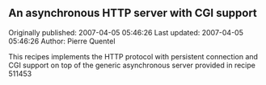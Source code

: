 ## An asynchronous HTTP server with CGI support

Originally published: 2007-04-05 05:46:26
Last updated: 2007-04-05 05:46:26
Author: Pierre Quentel

This recipes implements the HTTP protocol with persistent connection and CGI support on top of the generic asynchronous server provided in recipe 511453